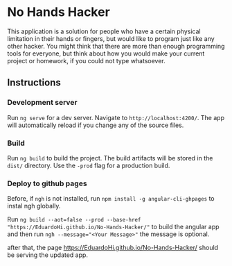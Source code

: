 # No Hands Hacker

This application is a solution for people who have a certain physical limitation in their hands or fingers, but would like to program just like any other hacker. You might think that there are more than enough programming tools for everyone, but think about how you would make your current project or homework, if you could not type whatsoever.


## Instructions
### Development server

Run `ng serve` for a dev server. Navigate to `http://localhost:4200/`. The app will automatically reload if you change any of the source files.
### Build

Run `ng build` to build the project. The build artifacts will be stored in the `dist/` directory. Use the `-prod` flag for a production build.

### Deploy to github pages
Before, if `ngh` is not installed, run `npm install -g angular-cli-ghpages` to instal ngh globally.

Run `ng build --aot=false --prod --base-href "https://EduardoHi.github.io/No-Hands-Hacker/"` to build the angular app and then run `ngh --message="<Your Message>"` the message is optional.

after that, the page https://EduardoHi.github.io/No-Hands-Hacker/ should be serving the updated app.
